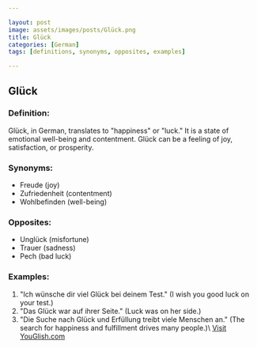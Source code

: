 ```yaml
---

layout: post
image: assets/images/posts/Glück.png
title: Glück
categories: [German]
tags: [definitions, synonyms, opposites, examples]

---
```


## Glück

### Definition:
Glück, in German, translates to "happiness" or "luck." It is a state of emotional well-being and contentment. Glück can be a feeling of joy, satisfaction, or prosperity.

### Synonyms:
- Freude (joy)
- Zufriedenheit (contentment)
- Wohlbefinden (well-being)

### Opposites:
- Unglück (misfortune)
- Trauer (sadness)
- Pech (bad luck)

### Examples:
1. "Ich wünsche dir viel Glück bei deinem Test." (I wish you good luck on your test.)
2. "Das Glück war auf ihrer Seite." (Luck was on her side.)
3. "Die Suche nach Glück und Erfüllung treibt viele Menschen an." (The search for happiness and fulfillment drives many people.)\ <a id="yg-widget-0" class="youglish-widget" data-query="Glück" data-lang="german" data-components="8412" data-auto-start="0" data-bkg-color="theme_light" data-title="How%20to%20pronounce%20Glück%20in%20German"  rel="nofollow" href="https://youglish.com">Visit YouGlish.com</a><script async src="https://youglish.com/public/emb/widget.js" charset="utf-8"></script>